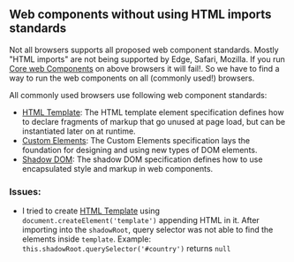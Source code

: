 ## Web components without using HTML imports standards

Not all browsers supports all proposed web component standards. Mostly "HTML imports" are not being supported by Edge, Safari, Mozilla. If you run [Core web Components](../core-web-Components) on above browsers it will fail!. So we have to find a way to run the web components on all (commonly used!) browsers.

All commonly used browsers use following web component standards:
- [HTML Template](https://html.spec.whatwg.org/multipage/scripting.html#the-template-element/): The HTML template element specification defines how to declare fragments of markup that go unused at page load, but can be instantiated later on at runtime.
- [Custom Elements](https://w3c.github.io/webcomponents/spec/custom/): The Custom Elements specification lays the foundation for designing and using new types of DOM elements.
- [Shadow DOM](https://w3c.github.io/webcomponents/spec/shadow/): The shadow DOM specification defines how to use encapsulated style and markup in web components.

### Issues:
- I tried to create [HTML Template](https://html.spec.whatwg.org/multipage/scripting.html#the-template-element/) using `document.createElement('template')` appending HTML in it. After importing into the `shadowRoot`, query selector was not able to find the elements inside `template`. Example: `this.shadowRoot.querySelector('#country')` returns `null`
